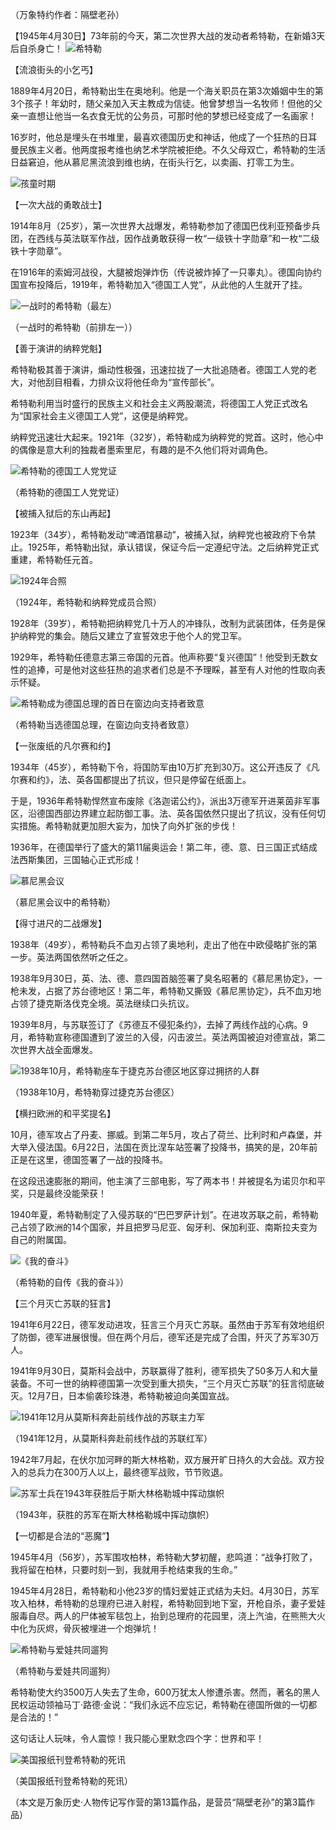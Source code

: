 （万象特约作者：隔壁老孙）

【1945年4月30日】73年前的今天，第二次世界大战的发动者希特勒，在新婚3天后自杀身亡！ ![希特勒](希特勒.jpg)

 【流浪街头的小乞丐】

1889年4月20日，希特勒出生在奥地利。他是一个海关职员在第3次婚姻中生的第3个孩子！年幼时，随父亲加入天主教成为信徒。他曾梦想当一名牧师！但他的父亲一直想让他当一名衣食无忧的公务员，可那时他的梦想已经变成了一名画家！

16岁时，他总是埋头在书堆里，最喜欢德国历史和神话，他成了一个狂热的日耳曼民族主义者。他两度报考维也纳艺术学院被拒绝。不久父母双亡，希特勒的生活日益窘迫，他从慕尼黑流浪到维也纳，在街头行乞，以卖画、打零工为生。

![孩童时期](孩童时期.jpg)

【一次大战的勇敢战士】

1914年8月（25岁），第一次世界大战爆发，希特勒参加了德国巴伐利亚预备步兵团，在西线与英法联军作战，因作战勇敢获得一枚“一级铁十字勋章”和一枚“二级铁十字勋章”。

在1916年的索姆河战役，大腿被炮弹炸伤（传说被炸掉了一只睾丸）。德国向协约国宣布投降后，1919年，希特勒加入“德国工人党”，从此他的人生就开了挂。

![一战时的希特勒（最左）](一战时的希特勒（最左）.jpg)

（一战时的希特勒（前排左一））

【善于演讲的纳粹党魁】

希特勒极其善于演讲，煽动性极强，迅速拉拢了一大批追随者。德国工人党的老大，对他刮目相看，力排众议将他任命为“宣传部长”。

希特勒利用当时盛行的民族主义和社会主义两股潮流，将德国工人党正式改名为“国家社会主义德国工人党”，这便是纳粹党。

纳粹党迅速壮大起来。1921年（32岁），希特勒成为纳粹党的党首。这时，他心中的偶像是意大利的独裁者墨索里尼，有趣的是不久他们将对调角色。

![希特勒的德国工人党党证](希特勒的德国工人党党证.png)

（希特勒的德国工人党党证）

【被捕入狱后的东山再起】

1923年（34岁），希特勒发动“啤酒馆暴动”，被捕入狱，纳粹党也被政府下令禁止。1925年，希特勒出狱，承认错误，保证今后一定遵纪守法。之后纳粹党正式重建，希特勒任元首。

![1924年合照](1924年合照.jpg)

（1924年，希特勒和纳粹党成员合照）

1928年（39岁），希特勒把纳粹党几十万人的冲锋队，改制为武装团体，任务是保护纳粹党的集会。随后又建立了宣誓效忠于他个人的党卫军。

1929年，希特勒任德意志第三帝国的元首。他声称要“复兴德国”！他受到无数女性的追捧，可是他对这些狂热的追求者们总是不予理睬，甚至有人对他的性取向表示怀疑。

![希特勒成为德国总理的首日在窗边向支持者致意](希特勒成为德国总理的首日在窗边向支持者致意.jpg)

（希特勒当选德国总理，在窗边向支持者致意）

【一张废纸的凡尔赛和约】

1934年（45岁），希特勒下令，将国防军由10万扩充到30万。这公开违反了《凡尔赛和约》，法、英各国都提出了抗议，但只是停留在纸面上。

于是，1936年希特勒悍然宣布废除《洛迦诺公约》，派出3万德军开进莱茵非军事区，沿德国西部边界建立起防御工事。法、英各国依然只提出了抗议，没有任何切实措施。希特勒就更加胆大妄为，加快了向外扩张的步伐！

1936年，在德国举行了盛大的第11届奥运会！第二年，德、意、日三国正式结成法西斯集团，三国轴心正式形成！

![慕尼黑会议](慕尼黑会议.jpg)

（慕尼黑会议中的希特勒）

【得寸进尺的二战爆发】

1938年（49岁），希特勒兵不血刃占领了奥地利，走出了他在中欧侵略扩张的第一步。英法两国依然听之任之。

1938年9月30日，英、法、德、意四国首脑签署了臭名昭著的《慕尼黑协定》，一枪未发，占据了苏台德地区！第二年，希特勒又撕毁《慕尼黑协定》，兵不血刃地占领了捷克斯洛伐克全境。英法继续口头抗议。

1939年8月，与苏联签订了《苏德互不侵犯条约》，去掉了两线作战的心病。9月，希特勒宣称德国遭到了波兰的入侵，闪击波兰。英法两国被迫对德宣战，第二次世界大战全面爆发。

![1938年10月，希特勒座车于捷克苏台德区地区穿过拥挤的人群](1938年10月，希特勒座车于捷克苏台德区地区穿过拥挤的人群.jpg)

（1938年10月，希特勒穿过捷克苏台德区）

【横扫欧洲的和平奖提名】

10月，德军攻占了丹麦、挪威。到第二年5月，攻占了荷兰、比利时和卢森堡，并大举入侵法国。6月22日，法国在贡比涅车站签署了投降书，搞笑的是，20年前正是在这里，德国签署了一战的投降书。

在这段迅速膨胀的期间，他主演了三部电影，写了两本书！并被提名为诺贝尔和平奖，只是最终没能荣获！

1940年夏，希特勒制定了入侵苏联的“巴巴罗萨计划”。在进攻苏联之前，希特勒己占领了欧洲的14个国家，并且把罗马尼亚、匈牙利、保加利亚、南斯拉夫变为自己的附属国。

![《我的奋斗》](《我的奋斗》.jpg)

（希特勒的自传《我的奋斗》）

【三个月灭亡苏联的狂言】

1941年6月22日，德军发动进攻，狂言三个月灭亡苏联。虽然由于苏军有效地组织了防御，德军进展很慢。但在两个月后，德军还是完成了合围，歼灭了苏军30万人。

1941年9月30日，莫斯科会战中，苏联赢得了胜利，德军损失了50多万人和大量装备。不可一世的纳粹德国第一次受到重大损失，“三个月灭亡苏联”的狂言彻底破灭。12月7日，日本偷袭珍珠港，希特勒被迫向美国宣战。

![1941年12月从莫斯科奔赴前线作战的苏联主力军](1941年12月从莫斯科奔赴前线作战的苏联主力军.jpg)

（1941年12月，从莫斯科奔赴前线作战的苏联红军）

1942年7月起，在伏尔加河畔的斯大林格勒，双方展开旷日持久的大会战。双方投入的总兵力在300万人以上，最终德军战败，节节败退。

![苏军士兵在1943年获胜后于斯大林格勒城中挥动旗帜](苏军士兵在1943年获胜后于斯大林格勒城中挥动旗帜.jpg)

（1943年，获胜的苏军在斯大林格勒城中挥动旗帜）

【一切都是合法的“恶魔”】

1945年4月（56岁），苏军围攻柏林，希特勒大梦初醒，悲鸣道：“战争打败了，我将留在柏林，只要时刻一到，我就用手枪结束我的生命。”

1945年4月28日，希特勒和小他23岁的情妇爱娃正式结为夫妇。4月30日，苏军攻入柏林，希特勒的总理府已进入射程，希特勒回到地下室，开枪自杀，妻子爱娃服毒自尽。两人的尸体被军毯包上，抬到总理府的花园里，浇上汽油，在熊熊大火中化为灰烬，骨灰被埋进一个炮弹坑！

![希特勒与爱娃共同遛狗](希特勒与爱娃共同遛狗.jpg)

（希特勒与爱娃共同遛狗）

希特勒使大约3500万人失去了生命，600万犹太人惨遭杀害。然而，著名的黑人民权运动领袖马丁·路德·金说：“我们永远不应忘记，希特勒在德国所做的一切都是合法的！”

这句话让人玩味，令人震惊！我只能心里默念四个字：世界和平！

![美国报纸刊登希特勒的死讯](美国报纸刊登希特勒的死讯.jpg)

（美国报纸刊登希特勒的死讯）

（本文是万象历史·人物传记写作营的第13篇作品，是营员“隔壁老孙”的第3篇作品）